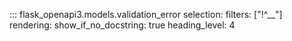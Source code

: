 ::: flask_openapi3.models.validation_error
    selection:
      filters: ["!^__"]
    rendering:
      show_if_no_docstring: true
      heading_level: 4